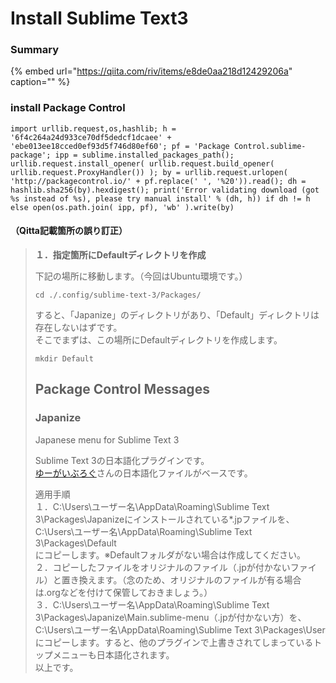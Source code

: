 # Install Sublime Text3

### Summary

{% embed url="https://qiita.com/riv/items/e8de0aa218d12429206a" caption="" %}

### install Package Control

```text
import urllib.request,os,hashlib; h = '6f4c264a24d933ce70df5dedcf1dcaee' + 'ebe013ee18cced0ef93d5f746d80ef60'; pf = 'Package Control.sublime-package'; ipp = sublime.installed_packages_path(); urllib.request.install_opener( urllib.request.build_opener( urllib.request.ProxyHandler()) ); by = urllib.request.urlopen( 'http://packagecontrol.io/' + pf.replace(' ', '%20')).read(); dh = hashlib.sha256(by).hexdigest(); print('Error validating download (got %s instead of %s), please try manual install' % (dh, h)) if dh != h else open(os.path.join( ipp, pf), 'wb' ).write(by)
```

#### （Qitta記載箇所の誤り訂正）

> **１．指定箇所にDefaultディレクトリを作成**
>
> 下記の場所に移動します。（今回はUbuntu環境です。）
>
> ```text
> cd ./.config/sublime-text-3/Packages/
> ```
>
> すると、「Japanize」のディレクトリがあり、「Default」ディレクトリは存在しないはずです。  
> そこでまずは、この場所にDefaultディレクトリを作成します。
>
> ```text
> mkdir Default
> ```
>
> ## Package Control Messages
>
> ### Japanize
>
> Japanese menu for Sublime Text 3
>
> Sublime Text 3の日本語化プラグインです。  
> [ゆーがいぶろぐ](http://blog.huwy.org/article/292827228.html)さんの日本語化ファイルがベースです。
>
> 適用手順  
> １．C:\Users\ユーザー名\AppData\Roaming\Sublime Text 3\Packages\Japanizeにインストールされている\*.jpファイルを、  
> C:\Users\ユーザー名\AppData\Roaming\Sublime Text 3\Packages\Default  
> にコピーします。※Defaultフォルダがない場合は作成してください。  
> ２．コピーしたファイルをオリジナルのファイル（.jpが付かないファイル）と置き換えます。（念のため、オリジナルのファイルが有る場合は.orgなどを付けて保管しておきましょう。）  
> ３．C:\Users\ユーザー名\AppData\Roaming\Sublime Text 3\Packages\Japanize\Main.sublime-menu（.jpが付かない方）を、  
> C:\Users\ユーザー名\AppData\Roaming\Sublime Text 3\Packages\User  
> にコピーします。すると、他のプラグインで上書きされてしまっているトップメニューも日本語化されます。  
> 以上です。

